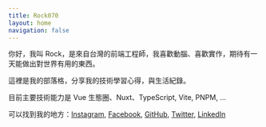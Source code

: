 ```yaml
---
title: Rock070
layout: home
navigation: false
---
```


你好，我叫 Rock，是來自台灣的前端工程師，我喜歡動腦、喜歡實作，期待有一天能做出對世界有用的東西。

這裡是我的部落格，分享我的技術學習心得，與生活紀錄。

目前主要技術能力是 Vue 生態圈、Nuxt、TypeScript, Vite, PNPM, ...

可以找到我的地方：[Instagram](https://www.instagram.com/___maochi/), [Facebook](https://www.facebook.com/profile.php?id=100001480312667), [GitHub](https://github.com/Rock070), [Twitter](https://twitter.com/Rock070000), [LinkedIn](https://www.linkedin.com/in/%E7%8E%8B%E8%8C%82%E5%B7%B1/)
